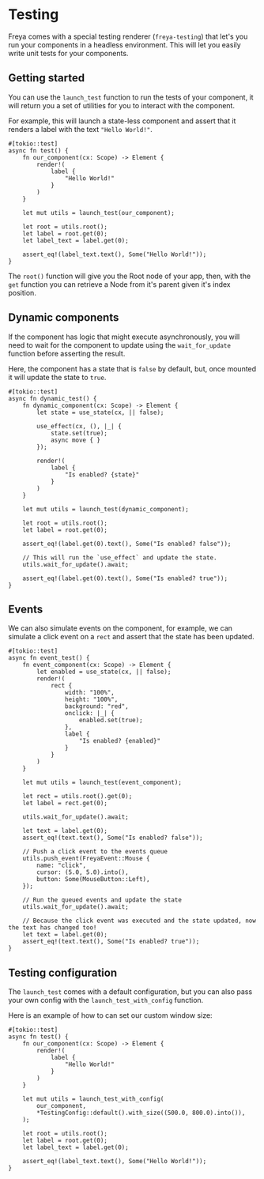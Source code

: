 # Testing

Freya comes with a special testing renderer (`freya-testing`) that let's you run your components in a headless environment.
This will let you easily write unit tests for your components.

## Getting started

You can use the `launch_test` function to run the tests of your component, it will return you a set of utilities for you to interact with the component.

For example, this will launch a state-less component and assert that it renders a label with the text `"Hello World!"`.

```rust, no_run
#[tokio::test]
async fn test() {
    fn our_component(cx: Scope) -> Element {
        render!(
            label {
                "Hello World!"
            }
        )
    }

    let mut utils = launch_test(our_component);

    let root = utils.root();
    let label = root.get(0);
    let label_text = label.get(0);

    assert_eq!(label_text.text(), Some("Hello World!"));
}
```

The `root()` function will give you the Root node of your app, then, with the `get` function you can retrieve a Node from it's parent given it's index position.

## Dynamic components

If the component has logic that might execute asynchronously, you will need to wait for the component to update using the `wait_for_update` function before asserting the result.

Here, the component has a state that is `false` by default, but, once mounted it will update the state to `true`.

```rust, no_run
#[tokio::test]
async fn dynamic_test() {
    fn dynamic_component(cx: Scope) -> Element {
        let state = use_state(cx, || false);

        use_effect(cx, (), |_| {
            state.set(true);
            async move { }
        });

        render!(
            label {
                "Is enabled? {state}"
            }
        )
    }

    let mut utils = launch_test(dynamic_component);

    let root = utils.root();
    let label = root.get(0);

    assert_eq!(label.get(0).text(), Some("Is enabled? false"));

    // This will run the `use_effect` and update the state.
    utils.wait_for_update().await;

    assert_eq!(label.get(0).text(), Some("Is enabled? true"));
}
```

## Events

We can also simulate events on the component, for example, we can simulate a click event on a `rect` and assert that the state has been updated.

```rust, no_run
#[tokio::test]
async fn event_test() {
    fn event_component(cx: Scope) -> Element {
        let enabled = use_state(cx, || false);
        render!(
            rect {
                width: "100%",
                height: "100%",
                background: "red",
                onclick: |_| {
                    enabled.set(true);
                },
                label {
                    "Is enabled? {enabled}"
                }
            }
        )
    }

    let mut utils = launch_test(event_component);

    let rect = utils.root().get(0);
    let label = rect.get(0);

    utils.wait_for_update().await;

    let text = label.get(0);
    assert_eq!(text.text(), Some("Is enabled? false"));

    // Push a click event to the events queue
    utils.push_event(FreyaEvent::Mouse {
        name: "click",
        cursor: (5.0, 5.0).into(),
        button: Some(MouseButton::Left),
    });

    // Run the queued events and update the state
    utils.wait_for_update().await;

    // Because the click event was executed and the state updated, now the text has changed too!
    let text = label.get(0);
    assert_eq!(text.text(), Some("Is enabled? true"));
}
```

## Testing configuration

The `launch_test` comes with a default configuration, but you can also pass your own config with the `launch_test_with_config` function.

Here is an example of how to can set our custom window size:

```rust, no_run
#[tokio::test]
async fn test() {
    fn our_component(cx: Scope) -> Element {
        render!(
            label {
                "Hello World!"
            }
        )
    }

    let mut utils = launch_test_with_config(
        our_component,
        *TestingConfig::default().with_size((500.0, 800.0).into()),
    );

    let root = utils.root();
    let label = root.get(0);
    let label_text = label.get(0);

    assert_eq!(label_text.text(), Some("Hello World!"));
}
````